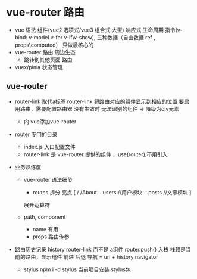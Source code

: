 # vue-router 路由

- vue 语法 组件(vue2 选项式/vue3 组合式 大型) 响应式 生命周期 指令(v-bind: v-model v-for v-if\v-show), 三种数据（自由数据 ref , props\computed）
  只做最核心的
- vue-router 路由 周边生态
  - 跳转到其他页面 路由
- vuex/pinia 状态管理

## vue-router
- router-link 取代a标签
  router-link 将路由对应的组件显示到相应的位置
  要启用路由，需要配置路由器
  没有生效时 无法识别的组件 -> 降级为div元素
  - 向 vue添加vue-router

- router 专门的目录
  - index.js 入口配置文件
  - router-link 是 vue-router 提供的组件 ，use(router),不用引入

- 业务熟练度
  - vue-router 语法细节
    - routes 拆分 亮点
    [
      /
      /About
      ...users  //用户模块
      ...posts  //文章模块
    ]

    展开运算符
  - path, component
    - name 有用
    - props 路由传参

- 路由历史记录 history 
  router-link 而不是 a组件
  router.push() 入栈
  栈顶是当前的路由，显示组件
  前进 后退
  导航  = url + history navigator
  
  - stylus
    npm i -d stylus 当前项目安装 stylus包
